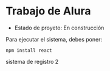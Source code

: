 <h1> Trabajo de Alura </h1>

- Estado de proyeto: En construcción

Para ejecutar el sistema, debes poner:

```npm install react```

sistema de registro 2

